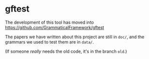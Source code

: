 # gftest

The development of this tool has moved into
https://github.com/GrammaticalFramework/gftest

The papers we have written about this project are still in `doc/`, and
the grammars we used to test them are in `data/`.

(If someone *really* needs the old code, it's in the branch `old`.)
